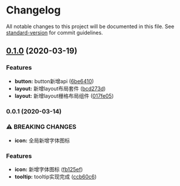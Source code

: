 # Changelog

All notable changes to this project will be documented in this file. See [standard-version](https://github.com/conventional-changelog/standard-version) for commit guidelines.

## [0.1.0](https://github.com/XES-NEW-CLASS/vuxes/compare/v0.0.1...v0.1.0) (2020-03-19)


### Features

* **button:** button新增api ([6be6410](https://github.com/XES-NEW-CLASS/vuxes/commit/6be641048dcec0dd6a6566b0ae2f8ec4be57dddd))
* **layout:** 新增layout布局套件 ([bcd273d](https://github.com/XES-NEW-CLASS/vuxes/commit/bcd273ddeaebeb4fa0a87da1143213f02d3e8964))
* **layout:** 新增layout栅格布局组件 ([017fe05](https://github.com/XES-NEW-CLASS/vuxes/commit/017fe05b889c3e16076c73bec17bfda96d9cea25))

### 0.0.1 (2020-03-14)


### ⚠ BREAKING CHANGES

* **icon:** 全局新增字体图标

### Features

* **icon:** 新增字体图标 ([fb125ef](https://github.com/XES-NEW-CLASS/vuxes/commit/fb125efca547ad97156b3645cb1b536b281f20c6))
* **tooltip:** tooltip实现完成 ([ccb60c6](https://github.com/XES-NEW-CLASS/vuxes/commit/ccb60c623c3c6ff22705552d5f33ca610c6e1304))
